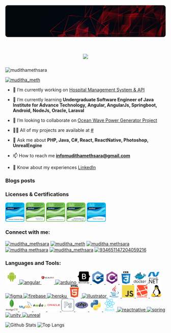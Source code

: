 <img src="https://github.com/MudithaMethsara/MudithaMethsara/blob/main/img/gitHubCover.png" alt="Cover Image">
<h1 align="center">
    <!--<img src="https://readme-typing-svg.herokuapp.com?font=Righteous&pause=1000&color=F70000&random=false&width=500&height=70&lines=Hey+There!%F0%9F%91%8B;I'm+Muditha+Methsara!;A+passionate+Back-End+developer." alt="Typing SVG" />-->
    <img src="https://readme-typing-svg.herokuapp.com/?font=Righteous&size=35&color=F70000&center=true&vCenter=true&width=500&height=70&duration=4000&lines=Hi+There!+👋;+I'm+Muditha+Methsara!;+Back-End+Developer." />
</h1>
<!-- <h1 align="center">Hi 👋, I'm Muditha Methsara</h1> -->
<!--<h3 align="center">A passionate backend developer from SriLanka</h3>-->
<!--<img align="right" alt="Coding" width="400" src="https://media.tenor.com/f0cKyHniahEAAAAd/background-khaoticfuture.gif">-->

<p align="left"> <img src="https://komarev.com/ghpvc/?username=mudithamethsara&label=Profile%20views&color=0e75b6&style=flat" alt="mudithamethsara" /> </p>

<!--<p align="left"> <a href="https://github.com/ryo-ma/github-profile-trophy"><img src="https://github-profile-trophy.vercel.app/?username=mudithamethsara" alt="mudithamethsara" /></a> </p>-->

<p align="left"> <a href="https://twitter.com/muditha_meth" target="blank"><img src="https://img.shields.io/twitter/follow/muditha_meth?logo=twitter&style=for-the-badge" alt="muditha_meth" /></a> </p>

- 🔭 I’m currently working on [Hospital Management System & API](#)

- 🌱 I’m currently learning **Undergraduate Software Engineer of Java Institute for Advance Technology, Angular, AngularJs, Springboot, Android, NodeJs, Oracle, Laraval**

- 👯 I’m looking to collaborate on [Ocean Wave Power Generator Project](#)

- 👨‍💻 All of my projects are available at [#](#)

- 💬 Ask me about **PHP, Java, C#, React, ReactNative, Photoshop, UnrealEngine**

- 📫 How to reach me **infomudithamethsara@gmail.com**

- 📄 Know about my experiences [LinkedIn](https://www.linkedin.com/in/muditha-methsara-189a07230/)

### Blogs posts
<!-- BLOG-POST-LIST:START -->
<!-- BLOG-POST-LIST:END -->
### Licenses & Certifications
<p align="left">
<a href="https://www.credly.com/badges/687f42d9-302d-4dc0-a537-dba8d4941e9e/public_url" target="blank"><img align="center" src="https://github.com/MudithaMethsara/MudithaMethsara/blob/main/img/licenses%26certifications/computer-hardware-basics.png" alt="Computer Hardware" height="60" width="60" /></a>
<a href="https://www.credly.com/badges/c6407f49-1ce0-469a-9002-5890af451c2b/public_url" target="blank"><img align="center" src="https://github.com/MudithaMethsara/MudithaMethsara/blob/main/img/licenses%26certifications/introduction-to-cybersecurity.png" alt="Computer Hardware" height="60" width="60" /></a>
<a href="https://www.credly.com/badges/a2b83b13-50e7-42e0-a95c-75aa921b7a91/public_url" target="blank"><img align="center" src="https://github.com/MudithaMethsara/MudithaMethsara/blob/main/img/licenses%26certifications/introduction-to-data-science.png" alt="Computer Hardware" height="60" width="60" /></a>
<a href="https://www.credly.com/badges/89a8f42e-094a-4903-a110-e818d924c586/public_url" target="blank"><img align="center" src="https://github.com/MudithaMethsara/MudithaMethsara/blob/main/img/licenses%26certifications/introduction-to-iot.png" alt="Computer Hardware" height="60" width="60" /></a>
<a href="https://www.credly.com/badges/36febe94-56d3-463e-b41a-f6e210fe4a8c/public_url" target="blank"><img align="center" src="https://github.com/MudithaMethsara/MudithaMethsara/blob/main/img/licenses%26certifications/python-essentials-1.1.png" alt="Computer Hardware" height="60" width="60" /></a>
</p>

<h3 align="left">Connect with me:</h3>
<p align="left">
<a href="https://dev.to/muditha_methsara" target="blank"><img align="center" src="https://raw.githubusercontent.com/rahuldkjain/github-profile-readme-generator/master/src/images/icons/Social/devto.svg" alt="muditha_methsara" height="30" width="40" /></a>
<a href="https://twitter.com/muditha_meth" target="blank"><img align="center" src="https://raw.githubusercontent.com/rahuldkjain/github-profile-readme-generator/master/src/images/icons/Social/twitter.svg" alt="muditha_meth" height="30" width="40" /></a>
<a href="https://linkedin.com/in/muditha methsara" target="blank"><img align="center" src="https://raw.githubusercontent.com/rahuldkjain/github-profile-readme-generator/master/src/images/icons/Social/linked-in-alt.svg" alt="muditha methsara" height="30" width="40" /></a>
<a href="https://fb.com/muditha methsara" target="blank"><img align="center" src="https://raw.githubusercontent.com/rahuldkjain/github-profile-readme-generator/master/src/images/icons/Social/facebook.svg" alt="muditha methsara" height="30" width="40" /></a>
<a href="https://instagram.com/muditha_methsara" target="blank"><img align="center" src="https://raw.githubusercontent.com/rahuldkjain/github-profile-readme-generator/master/src/images/icons/Social/instagram.svg" alt="muditha_methsara" height="30" width="40" /></a>
<a href="https://discord.gg/934651147204059216" target="blank"><img align="center" src="https://raw.githubusercontent.com/rahuldkjain/github-profile-readme-generator/master/src/images/icons/Social/discord.svg" alt="934651147204059216" height="30" width="40" /></a>
</p>

<h3 align="left">Languages and Tools:</h3>
<p align="left"> <a href="https://developer.android.com" target="_blank" rel="noreferrer"> <img src="https://raw.githubusercontent.com/devicons/devicon/master/icons/android/android-original-wordmark.svg" alt="android" width="40" height="40"/> </a> <a href="https://angular.io" target="_blank" rel="noreferrer"> <img src="https://angular.io/assets/images/logos/angular/angular.svg" alt="angular" width="40" height="40"/> </a> <a href="https://angular.io" target="_blank" rel="noreferrer"> <img src="https://raw.githubusercontent.com/devicons/devicon/master/icons/angularjs/angularjs-original-wordmark.svg" alt="angularjs" width="40" height="40"/> </a> <a href="https://www.arduino.cc/" target="_blank" rel="noreferrer"> <img src="https://cdn.worldvectorlogo.com/logos/arduino-1.svg" alt="arduino" width="40" height="40"/> </a> <a href="https://getbootstrap.com" target="_blank" rel="noreferrer"> <img src="https://raw.githubusercontent.com/devicons/devicon/master/icons/bootstrap/bootstrap-plain-wordmark.svg" alt="bootstrap" width="40" height="40"/> </a> <a href="https://www.w3schools.com/cpp/" target="_blank" rel="noreferrer"> <img src="https://raw.githubusercontent.com/devicons/devicon/master/icons/cplusplus/cplusplus-original.svg" alt="cplusplus" width="40" height="40"/> </a> <a href="https://www.w3schools.com/cs/" target="_blank" rel="noreferrer"> <img src="https://raw.githubusercontent.com/devicons/devicon/master/icons/csharp/csharp-original.svg" alt="csharp" width="40" height="40"/> </a> <a href="https://www.w3schools.com/css/" target="_blank" rel="noreferrer"> <img src="https://raw.githubusercontent.com/devicons/devicon/master/icons/css3/css3-original-wordmark.svg" alt="css3" width="40" height="40"/> </a> <a href="https://www.docker.com/" target="_blank" rel="noreferrer"> <img src="https://raw.githubusercontent.com/devicons/devicon/master/icons/docker/docker-original-wordmark.svg" alt="docker" width="40" height="40"/> </a> <a href="https://dotnet.microsoft.com/" target="_blank" rel="noreferrer"> <img src="https://raw.githubusercontent.com/devicons/devicon/master/icons/dot-net/dot-net-original-wordmark.svg" alt="dotnet" width="40" height="40"/> </a> <a href="https://www.figma.com/" target="_blank" rel="noreferrer"> <img src="https://www.vectorlogo.zone/logos/figma/figma-icon.svg" alt="figma" width="40" height="40"/> </a> <a href="https://firebase.google.com/" target="_blank" rel="noreferrer"> <img src="https://www.vectorlogo.zone/logos/firebase/firebase-icon.svg" alt="firebase" width="40" height="40"/> </a> <a href="https://heroku.com" target="_blank" rel="noreferrer"> <img src="https://www.vectorlogo.zone/logos/heroku/heroku-icon.svg" alt="heroku" width="40" height="40"/> </a> <a href="https://www.w3.org/html/" target="_blank" rel="noreferrer"> <img src="https://raw.githubusercontent.com/devicons/devicon/master/icons/html5/html5-original-wordmark.svg" alt="html5" width="40" height="40"/> </a> <a href="https://www.adobe.com/in/products/illustrator.html" target="_blank" rel="noreferrer"> <img src="https://www.vectorlogo.zone/logos/adobe_illustrator/adobe_illustrator-icon.svg" alt="illustrator" width="40" height="40"/> </a> <a href="https://www.java.com" target="_blank" rel="noreferrer"> <img src="https://raw.githubusercontent.com/devicons/devicon/master/icons/java/java-original.svg" alt="java" width="40" height="40"/> </a> <a href="https://developer.mozilla.org/en-US/docs/Web/JavaScript" target="_blank" rel="noreferrer"> <img src="https://raw.githubusercontent.com/devicons/devicon/master/icons/javascript/javascript-original.svg" alt="javascript" width="40" height="40"/> </a> <a href="https://laravel.com/" target="_blank" rel="noreferrer"> <img src="https://raw.githubusercontent.com/devicons/devicon/master/icons/laravel/laravel-plain-wordmark.svg" alt="laravel" width="40" height="40"/> </a> <a href="https://www.linux.org/" target="_blank" rel="noreferrer"> <img src="https://raw.githubusercontent.com/devicons/devicon/master/icons/linux/linux-original.svg" alt="linux" width="40" height="40"/> </a> <a href="https://www.mongodb.com/" target="_blank" rel="noreferrer"> <img src="https://raw.githubusercontent.com/devicons/devicon/master/icons/mongodb/mongodb-original-wordmark.svg" alt="mongodb" width="40" height="40"/> </a> <a href="https://www.mysql.com/" target="_blank" rel="noreferrer"> <img src="https://raw.githubusercontent.com/devicons/devicon/master/icons/mysql/mysql-original-wordmark.svg" alt="mysql" width="40" height="40"/> </a> <a href="https://nodejs.org" target="_blank" rel="noreferrer"> <img src="https://raw.githubusercontent.com/devicons/devicon/master/icons/nodejs/nodejs-original-wordmark.svg" alt="nodejs" width="40" height="40"/> </a> <a href="https://www.oracle.com/" target="_blank" rel="noreferrer"> <img src="https://raw.githubusercontent.com/devicons/devicon/master/icons/oracle/oracle-original.svg" alt="oracle" width="40" height="40"/> </a> <a href="https://www.photoshop.com/en" target="_blank" rel="noreferrer"> <img src="https://raw.githubusercontent.com/devicons/devicon/master/icons/photoshop/photoshop-line.svg" alt="photoshop" width="40" height="40"/> </a> <a href="https://www.php.net" target="_blank" rel="noreferrer"> <img src="https://raw.githubusercontent.com/devicons/devicon/master/icons/php/php-original.svg" alt="php" width="40" height="40"/> </a> <a href="https://www.python.org" target="_blank" rel="noreferrer"> <img src="https://raw.githubusercontent.com/devicons/devicon/master/icons/python/python-original.svg" alt="python" width="40" height="40"/> </a> <a href="https://reactjs.org/" target="_blank" rel="noreferrer"> <img src="https://raw.githubusercontent.com/devicons/devicon/master/icons/react/react-original-wordmark.svg" alt="react" width="40" height="40"/> </a> <a href="https://reactnative.dev/" target="_blank" rel="noreferrer"> <img src="https://reactnative.dev/img/header_logo.svg" alt="reactnative" width="40" height="40"/> </a> <a href="https://spring.io/" target="_blank" rel="noreferrer"> <img src="https://www.vectorlogo.zone/logos/springio/springio-icon.svg" alt="spring" width="40" height="40"/> </a> <a href="https://unity.com/" target="_blank" rel="noreferrer"> <img src="https://www.vectorlogo.zone/logos/unity3d/unity3d-icon.svg" alt="unity" width="40" height="40"/> </a> <a href="https://unrealengine.com/" target="_blank" rel="noreferrer"> <img src="https://raw.githubusercontent.com/kenangundogan/fontisto/036b7eca71aab1bef8e6a0518f7329f13ed62f6b/icons/svg/brand/unreal-engine.svg" alt="unreal" width="40" height="40"/> </a> </p>

<!--<div>
<a href="https://beacons.ai/mudithamethsara">
<img height="180em" src="https://github-readme-stats.vercel.app/api?username=mudithamethsara&show_icons=true&theme=dracula&include_all_conmits=true&count_private-true"/>
<ing height="180em" src="https://github-readme-stats.vercel.app/api/top-langs/?username=mudithamethsara&1ayout=compact&langs_count=16&theme-dracula"/>
</div>-->
![Github Stats](https://github-readme-stats.vercel.app/api?username=mudithamethsara&count_private=true&show_icons=true&include_all_commits=true&theme=prussian&layout=compact)
![Top Langs](https://github-readme-stats.vercel.app/api/top-langs/?username=mudithamethsara&hide=TeX&layout=compact&theme=prussian)



